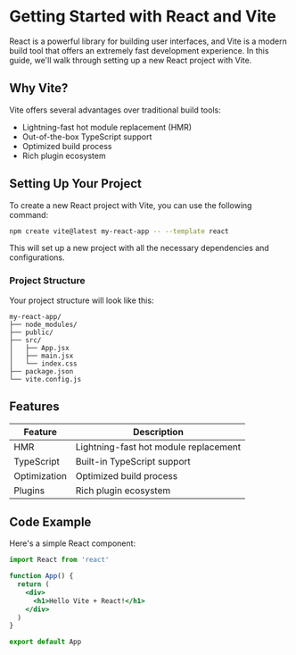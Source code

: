 # Getting Started with React and Vite

React is a powerful library for building user interfaces, and Vite is a modern build tool that offers an extremely fast development experience. In this guide, we'll walk through setting up a new React project with Vite.

## Why Vite?

Vite offers several advantages over traditional build tools:
- Lightning-fast hot module replacement (HMR)
- Out-of-the-box TypeScript support
- Optimized build process
- Rich plugin ecosystem

## Setting Up Your Project

To create a new React project with Vite, you can use the following command:

```bash
npm create vite@latest my-react-app -- --template react
```

This will set up a new project with all the necessary dependencies and configurations.

### Project Structure

Your project structure will look like this:

```
my-react-app/
├── node_modules/
├── public/
├── src/
│   ├── App.jsx
│   ├── main.jsx
│   └── index.css
├── package.json
└── vite.config.js
```

## Features

| Feature | Description |
|---------|-------------|
| HMR | Lightning-fast hot module replacement |
| TypeScript | Built-in TypeScript support |
| Optimization | Optimized build process |
| Plugins | Rich plugin ecosystem |

## Code Example

Here's a simple React component:

```jsx
import React from 'react'

function App() {
  return (
    <div>
      <h1>Hello Vite + React!</h1>
    </div>
  )
}

export default App
```